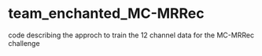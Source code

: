 # team_enchanted_MC-MRRec
code describing the approch to train the 12 channel data for the MC-MRRec challenge
